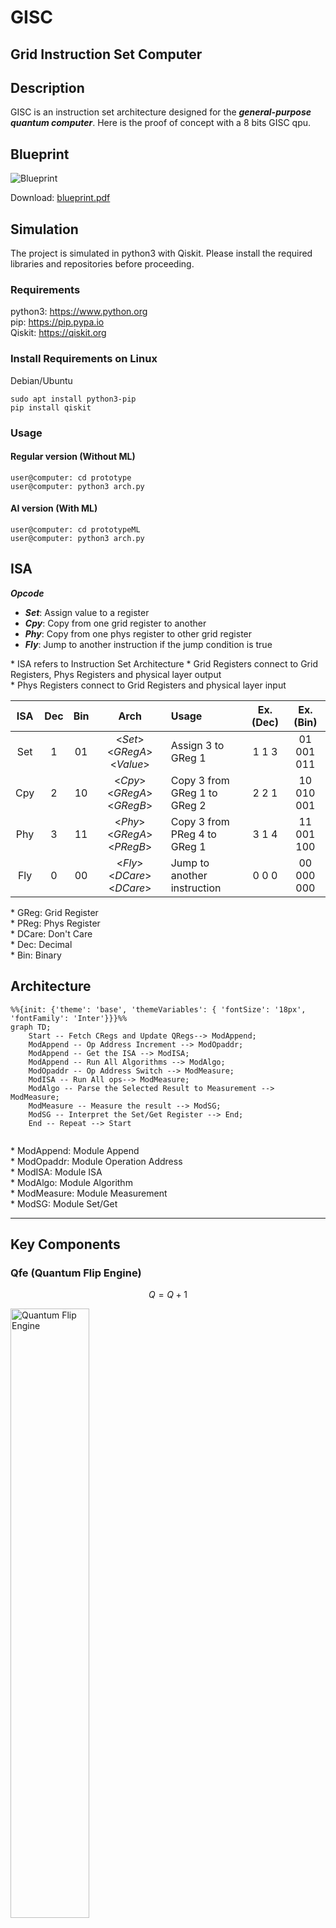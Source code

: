 # GISC
## Grid Instruction Set Computer

## Description
GISC is an instruction set architecture designed for the ***general-purpose quantum computer***. Here is the proof of concept with a 8 bits GISC qpu. 

## Blueprint
<img src="photos/blueprint.png" title="Blueprint">  

Download: [blueprint.pdf](blueprint.pdf)  

## Simulation
The project is simulated in python3 with Qiskit. Please install the required libraries and repositories before proceeding.


### Requirements
python3: https://www.python.org  
pip:  https://pip.pypa.io  
Qiskit: https://qiskit.org  

### Install Requirements on Linux
Debian/Ubuntu  
```
sudo apt install python3-pip
pip install qiskit
```

### Usage

#### Regular version (Without ML)
```
user@computer: cd prototype
user@computer: python3 arch.py
```

#### AI version (With ML)
```
user@computer: cd prototypeML
user@computer: python3 arch.py
```

## ISA
***Opcode***  
- ***Set***: Assign value to a register
- ***Cpy***: Copy from one grid register to another
- ***Phy***: Copy from one phys register to other grid register
- ***Fly***: Jump to another instruction if the jump condition is true

\* ISA refers to Instruction Set Architecture
\* Grid Registers connect to Grid Registers, Phys Registers and physical layer output  
\* Phys Registers connect to Grid Registers and physical layer input  


| ISA | Dec | Bin | Arch | Usage | Ex. (Dec) |Ex. (Bin)
| :--:|:-:| :-: | :----: | :---- |:-: |:-:|
| Set |1| 01 | <_Set_> <_GRegA_>  <_Value_> | Assign 3 to GReg 1 |1 1 3| 01 001 011 |
| Cpy |2| 10 | <_Cpy_> <_GRegA_>  <_GRegB_> | Copy 3 from GReg 1 to GReg 2 |2 2 1| 10 010 001 |
| Phy |3| 11 | <_Phy_> <_GRegA_>  <_PRegB_> | Copy 3 from PReg 4 to GReg 1 |3 1 4| 11 001 100 |
| Fly |0| 00 | <_Fly_> <_DCare_>  <_DCare_> | Jump to another instruction |0 0 0| 00 000 000 |

\* GReg: Grid Register  
\* PReg: Phys Register  
\* DCare: Don't Care  
\* Dec: Decimal  
\* Bin: Binary  




## Architecture

```mermaid
%%{init: {'theme': 'base', 'themeVariables': { 'fontSize': '18px', 'fontFamily': 'Inter'}}}%%
graph TD;
    Start -- Fetch CRegs and Update QRegs--> ModAppend;
    ModAppend -- Op Address Increment --> ModOpaddr;
    ModAppend -- Get the ISA --> ModISA;
    ModAppend -- Run All Algorithms --> ModAlgo;
    ModOpaddr -- Op Address Switch --> ModMeasure;
    ModISA -- Run All ops--> ModMeasure;
    ModAlgo -- Parse the Selected Result to Measurement --> ModMeasure;
    ModMeasure -- Measure the result --> ModSG;
    ModSG -- Interpret the Set/Get Register --> End;
    End -- Repeat --> Start
    
```

\* ModAppend: Module Append  
\* ModOpaddr: Module Operation Address  
\* ModISA: Module ISA  
\* ModAlgo: Module Algorithm  
\* ModMeasure: Module Measurement  
\* ModSG: Module Set/Get

------------------------------------------------------------
## Key Components

### Qfe (Quantum Flip Engine)
$$ Q = Q + 1 $$

<img src="photos/qfe.png" title="Quantum Flip Engine" width=50%>

Demo: [qfe.py](backup/qfe.py)  

Usage:  
```
user@computer: cd backup
user@computer: python3 qfe.py
```
Sample Output:  
```
0b0,0001,1
0b1,0010,2
0b10,0011,3
0b11,0100,4
0b100,0101,5
0b101,0110,6
0b110,0111,7
0b111,1000,8
0b1000,1001,9
0b1001,1010,10
0b1010,1011,11
0b1011,1100,12
0b1100,1101,13
0b1101,1110,14
0b1110,1111,15
0b1111,0000,0
```
Explain: Qfe iterates from 0 to 15 



11 0
10 1
01 1
00 0

### Arithmetic

#### Flip

$$ C = A \wedge B  $$


<img src="photos/qFlip.png" title="Quantum Flip" width=50%>

Demo: [qAlgoFlip.py](backup/qAlgoFlip.py)  

Usage:  
```
user@computer: cd backup
user@computer: python3 qAlgoFlip.py
```

Sample Input:  
```
inputA(0-7):5
inputB(0-7):3
```
Sample Output:  
```
110
6
```
Explain: 101 f 011 = 110  

#### Mask

$$ C = A \ and \ B $$

<img src="photos/qMask.png" title="Quantum Mask" width=40%>

Demo: [qAlgoMask.py](backup/qAlgoMask.py)  

Usage:  
```
user@computer: cd backup
user@computer: python3 qAlgoMask.py
```

Sample Input:  
```
inputA(0-7):5
inputB(0-7):3
```
Sample Output:  
```
001
1
```
Explain: 101 & 011 = 001  



#### Shift
$$ C = B[0] \ ? \ A >> 1 \ : \ A << 1 $$


<img src="photos/qShift.png" title="Quantum Shift">

Demo: [qAlgoShift.py](backup/qAlgoShift.py)  

Usage:  
```
user@computer: cd backup
user@computer: python3 qAlgoShift.py
```

Sample Input 1:  
```
inputA(0-7):2
inputB(0-7):0
```
Sample Output 1:  
```
100
4
```
Explain: 2 << 1 = 4  

Sample Input 2:  
```
inputA(0-7):2
inputB(0-7):1
```
Sample Output 2:  
```
001
1
```
Explain: 2 >> 1 = 1  

#### Equal to
$$ C = (A == B) $$

<img src="photos/qEq.png" title="Quantum Equal to">


Demo: [qAlgoEq.py](backup/qAlgoEq.py)  

Usage:  
```
user@computer: cd backup
user@computer: python3 qAlgoEq.py
```

Sample Input 1:  
```
inputA(0-7):5
inputB(0-7):5
```
Sample Output 1:  
```
111
1
```
Explain: 5 == 5 = 1  

Sample Input 2:  
```
inputA(0-7):6
inputB(0-7):5
```
Sample Output 2:  
```
100
0
```
Explain: 6 == 5 = 0  

#### Greater Than 

$$ C = A > B $$
<img src="photos/qGt.png" title="Quantum Greater Than">

Demo: [qAlgoGt.py](backup/qAlgoGt.py)  

Usage:  
```
user@computer: cd backup
user@computer: python3 qAlgoGt.py
```

Sample Input 1:  
```
inputA(0-7):5
inputB(0-7):5
```
Sample Output 1:  
```
0000
0
```
Explain: 5 > 5 = 0  

Sample Input 2:  
```
inputA(0-7):6
inputB(0-7):5
```
Sample Output 2:  
```
0001
1
```
Explain: 6 > 5 = 1  

#### Addition 
$$ C = A + B $$

<img src="photos/qAdd.png" title="Quantum Addition">

Demo: [qAlgoAdd.py](backup/qAlgoAdd.py)  

Usage:  
```
user@computer: cd backup
user@computer: python3 qAlgoAdd.py
```

Sample Input:  
```
inputA(0-7):7
inputB(0-7):6
```
Sample Output:  
```
1101
1
0
1
1
13
```
Explain: 7+6 = 13  

#### Multiplication  
$$ C = A * B $$

<img src="photos/qMul.png" title="Quantum Multiplication">

Demo: [qAlgoMul.py](backup/qAlgoMul.py)  

Usage:  
```
user@computer: cd backup
user@computer: python3 qAlgoMul.py
```

Sample Input:  
```
inputA(0-7):3
inputB(0-7):4
```
Sample Output:  
```
001100
12
```
Explain: 3*4 = 12  

### Machine Learning

#### Angle versus Probablity

$$ P = N(D) $$

P: Probability
D: Degree
N: Normalize

<img src="photos/avp.png" title="Angle Versus Probability" width=50%>

Demo: [avp.py](backup/ml/avp.py)  

Usage:  
```
user@computer: cd backup/ml
user@computer: python3 avp.py
```
Sample Input/Output:  
```
Rotated Angle: 45

Expected Measured probablity:  14.645%
Expected Normalized Probability: 25.000%
Result:  {'1': 14785, '0': 85215}

Actual Measured Probability: 14.785%
Actual Normalized Probability: 25.126%
Error Rate:  0.502%

```
Explain: 45 degree is equalvalent to 25% hitting rate.

In Depth

|Degree|Probability|
|:-|-:|
|45 		| ~25%|
|90 		| ~50%|
|135 		| ~75%|
|180 		| ~100%|

#### QML Mapping

<img src="photos/qml_mapping.png" title="QML Mapping" width=50%>

Demo: [qml_mapping.py](backup/ml/qml_mapping.py)  

Usage:  
```
user@computer: cd backup/ml/qml_mapping
user@computer: python3 qml_mapping.py
```
Sample Input/Output:  
```
Purple Image finder 
Description: Check if the image is purple

Original Image:
px0 [ 128.0 0.0 112.0 ]
px1 [ 130.0 100.0 132.0 ]
px2 [ 150.0 20.0 160.0 ]
px3 [ 150.0 40.0 100.0 ]

Normalized Image:
px0 [ 1.58 0.00 1.38 ]
px1 [ 1.60 1.23 1.63 ]
px2 [ 1.85 0.25 1.97 ]
px3 [ 1.85 0.49 1.23 ]

Original Weight [ 139.50 40.00 126.00 ]

Normalized Weight [ 1.69 0.32 1.51 ]

Probability of Matching 88.19 %

Matched: Kinda
```
Explain: The purple image finder maps the pre-calcuated weight to determine whether the 2x2 image is purple color or not.

#### QML Learning

<img src="photos/qml_learning.png" title="QML Learning" width=50%>

Demo: [qml_learning.py](backup/ml/qml_learning.py)  

Usage:  
```
user@computer: cd backup/ml/qml_learning
user@computer: python3 qml_learning.py
```
Sample Input/Output:  
```
Purple Image Trainer 
Description: Find the decent weight

Training ...

Group  0

r:  [506, 250, 76, 57, 114, 261, 488]
g:  [127, 158, 284, 468, 628, 749, 792]
b:  [504, 388, 268, 227, 251, 377, 497]

index of desired r,g,b:  3 0 3

Group  1

r:  [486, 218, 81, 41, 116, 273, 470]
g:  [106, 154, 269, 466, 637, 758, 794]
b:  [521, 379, 283, 250, 283, 368, 484]

index of desired r,g,b:  3 0 3

Group  2

r:  [507, 231, 82, 51, 126, 276, 474]
g:  [136, 167, 283, 466, 623, 769, 805]
b:  [523, 378, 281, 254, 292, 363, 482]

index of desired r,g,b:  3 0 3

Group  3

r:  [504, 227, 85, 54, 119, 254, 505]
g:  [114, 129, 266, 468, 631, 747, 813]
b:  [520, 375, 275, 237, 280, 367, 462]

index of desired r,g,b:  3 0 3
Weight for the Target Model are 1.57 0.00 1.57


```
Explain: The purple image trainer demostrates how to train a purple image pixel finder.

## 8-bits GISC Quantum Computer Prototype (w/o ML)
Codename: Darklain

### Specification
ISA Size: 8 Bits  
Max ISA Address: 8 Operations  
Register Size(Grid & Phy): 3 bit (0-7)  
Number of loops: 10 runs  
Number of Quantum bits: 177  
Number of Classical bits: 66  
Depth of Logic Gates: 104  
Depth of Basis Gates: 7065  

### Key Parameters
|Name|Binary|Decimal|
|:-|-:|:-:|
|OP_SET 		| 01|1|
|OP_CPY 		| 10|2|
|OP_PHY 		| 11|3|
|OP_FLY 		| 00|0|
|QUB_REGA 		|000|0|
|QUB_REGB 		|001|1|
|QUB_SG   		|010|2|
|QUB_INPUTA 	|011|3|
|QUB_INPUTB 	|100|4|
|QUB_F_CON 		|011|3|
|QUB_F_POS 		|100|4|
|QUB_INPUTS 	|101|5|
|QUB_OUTPUTCL	|110|6|
|QUB_OUTPUTCU	|111|7|
|VAL_ZERO 		|000|0|
|VAL_ONE 		|001|1|
|VAL_TWO   		|010|2|
|VAL_THREE 		|011|3|
|VAL_FOUR 		|100|4|
|VAL_FIVE 		|101|5|
|VAL_SIX		|110|6|
|VAL_SEVEN		|111|7|

\* QUB_SG: Qubit Set Get Command  
\* QUB_F_CON: Qubit Fly Condition  
\* QUB_F_Pos: Qubit Fly Position  
\* QUB_OUTPUTCL: Qubit Output C Lower 3 bits  
\* QUB_OUTPUTCU: Qubit Output C Upper 3 bits  

### Sample Input

Math Notation:

$$ A = 2 $$

$$ B = 3 $$

$$ S = CL $$

$$ J = 1 $$

$$ P = 7 $$

$$ F $$

Purpose:  
**To test registers assignment, copying and loop.**
```
SET QUB_INPUTA VAL_TWO  
SET QUB_INPUTB VAL_THREE  
CPY QUB_INPUTS QUB_OUTPUTCL  
SET QUB_F_CON VAL_ONE  
SET QUB_F_POS VAL_SEVEN  
FLY  
FLY  
```
Explain:    
\* Set grid register qub_inputA to 2  
\* Set grid register qub_inputB to 3  
\* Copy grid register qub_inputB from grid register qub_outputcl  
\* Set jump condition to 1  
\* Set jump instruction to 7  
\* Fly  

### Sample Output

```
start
----------------------------
run  1
Current Addr:  0
ISA: OP_SET QUB_INPUTA VAL_TWO 

Result: {'000000000000000000000000000001001011010000000000000010000000000001': 1}
opaddr  1 | 0 0 1
isa  0 1 0 1 1 0 1 0
fly,set,cpy,phy  0 1 0 0
regA  0
regB  0
regSG  0
regInputA  2
regInputB  0
regInputS  0
regOutputCL  0
regOutputCU  0
----------------------------

----------------------------
run  2
Current Addr:  1
ISA: OP_SET QUB_INPUTB VAL_THREE

Result: {'000000000000000000000000000001001100011000000000011010000000000010': 1}
opaddr  2 | 0 1 0
isa  0 1 1 0 0 0 1 1
fly,set,cpy,phy  0 1 0 0
regA  0
regB  0
regSG  0
regInputA  2
regInputB  3
regInputS  0
regOutputCL  0
regOutputCU  0
----------------------------

----------------------------
run  3
Current Addr:  2
ISA: OP_SET QUB_INPUTS VAL_SEVEN

Result: {'000000000000000000000000000001001101111000000111011010000000000011': 1}
opaddr  3 | 0 1 1
isa  0 1 1 0 1 1 1 1
fly,set,cpy,phy  0 1 0 0
regA  0
regB  0
regSG  0
regInputA  2
regInputB  3
regInputS  7
regOutputCL  0
regOutputCU  0
----------------------------

----------------------------
run  4
Current Addr:  3
ISA: OP_CPY QUB_REGA QUB_OUTPUTCL

Result: {'000000000000000000000000000010010000110000110111011010000000110100': 1}
opaddr  4 | 1 0 0
isa  1 0 0 0 0 1 1 0
fly,set,cpy,phy  0 0 1 0
regA  6
regB  0
regSG  0
regInputA  2
regInputB  3
regInputS  7
regOutputCL  6
regOutputCU  0
----------------------------

----------------------------
run  5
Current Addr:  4
ISA: OP_SET QUB_F_CON VAL_ONE

Result: {'000000000000000000000000010001001011001000110111011001000000110101': 1}
opaddr  5 | 1 0 1
isa  0 1 0 1 1 0 0 1
fly,set,cpy,phy  0 1 0 0
regA  6
regB  0
regSG  0
regInputA  1
regInputB  3
regInputS  7
regOutputCL  6
regOutputCU  0
----------------------------

----------------------------
run  6
Current Addr:  5
ISA: OP_SET QUB_F_POS VAL_SEVEN

Result: {'000000000000000000000000011001001100111000011111111001000000110110': 1}
opaddr  6 | 1 1 0
isa  0 1 1 0 0 1 1 1
fly,set,cpy,phy  0 1 0 0
regA  6
regB  0
regSG  0
regInputA  1
regInputB  7
regInputS  7
regOutputCL  3
regOutputCU  0
----------------------------

----------------------------
run  7
Current Addr:  6
ISA: OP_FLY VAL_ZERO VAL_ZERO

Result: {'000000000000000000000000111000100000000000111111111001000000110111': 1}
opaddr  7 | 1 1 1
isa  0 0 0 0 0 0 0 0
fly,set,cpy,phy  1 0 0 0
regA  6
regB  0
regSG  0
regInputA  1
regInputB  7
regInputS  7
regOutputCL  7
regOutputCU  0
----------------------------

----------------------------
run  8
Current Addr:  7
ISA: OP_FLY VAL_ZERO VAL_ZERO

Result: {'000000000000000000000000000000100000000000111111111001000000110111': 1}
opaddr  7 | 1 1 1
isa  0 0 0 0 0 0 0 0
fly,set,cpy,phy  1 0 0 0
regA  6
regB  0
regSG  0
regInputA  1
regInputB  7
regInputS  7
regOutputCL  7
regOutputCU  0
----------------------------

----------------------------
run  9
Current Addr:  7
ISA: OP_FLY VAL_ZERO VAL_ZERO

Result: {'000000000000000000000000000000100000000000111111111001000000110111': 1}
opaddr  7 | 1 1 1
isa  0 0 0 0 0 0 0 0
fly,set,cpy,phy  1 0 0 0
regA  6
regB  0
regSG  0
regInputA  1
regInputB  7
regInputS  7
regOutputCL  7
regOutputCU  0
----------------------------

----------------------------
run  10
Current Addr:  7
ISA: OP_FLY VAL_ZERO VAL_ZERO

Result: {'000000000000000000000000000000100000000000111111111001000000110111': 1}
opaddr  7 | 1 1 1
isa  0 0 0 0 0 0 0 0
fly,set,cpy,phy  1 0 0 0
regA  6
regB  0
regSG  0
regInputA  1
regInputB  7
regInputS  7
regOutputCL  7
regOutputCU  0
----------------------------

Type of gates
	 x 158
	 mcx 103
	 state_preparation 59
	 cx 58
	 ccx 58
	 cswap 56
	 measure 42
	 mcx_gray 31
	 barrier 1
	 swap 1
Non-local gates:  307
Number of Quantum bits:  177
Number of Classical bits:  66
Depth:  104
Depth(basis gates):  7065
End


```
## 8-bits GISC Quantum Computer Prototype (w ML)

### Sample Input

Math Notation:

$$ SG = 4 $$

$$ F $$

$$ F $$

$$ F $$

$$ F $$

$$ SG= 0 $$

Purpose:  
**Goes thru a training process for 5 runs, then maps the generated weight to the sample and see the result.**
```
SET QUB_SG VAL_FOUR
FLY
FLY
FLY
FLY
SET QUB_SG VAL_ZERO  

```
Explain:    
\* Set grid register qub_sg to 4 (Trigger the Machine Training)  
\* Fly  
\* Fly  
\* Fly  
\* Fly  
\* Set grid register qub_sg to 0 (Trigger the Machine Mapping) 
\* Copy grid register qub_inputB from grid register qub_outputcl  

### Sample Output

```
start
----------------------------
run  1
Current Addr:  0
ISA: OP_SET QUB_SG VAL_FOUR 

Result: {'000000000000000000000000000001001010100000000000000000100000000001': 10}
opaddr  1 | 0 0 1
isa  0 1 0 1 0 1 0 0
fly,set,cpy,phy  0 1 0 0
regA  0
regB  0
regSG  4
regInputA  0
regInputB  0
regInputS  0
regOutputCL  0
regOutputCU  0
----------------------------

State: Training

Training Group:  0

r:  [467, 214, 87, 60, 121, 299, 517]
g:  [128, 166, 277, 471, 638, 756, 800]
b:  [489, 352, 276, 229, 313, 400, 519]

index of desired r,g,b:  3 0 3
----------------------------
run  2
Current Addr:  1
ISA: OP_FLY QUB_REGA VAL_ZERO 

Result: {'000000000000000000000000000000100000000000000000000000100000000010': 10}
opaddr  2 | 0 1 0
isa  0 0 0 0 0 0 0 0
fly,set,cpy,phy  1 0 0 0
regA  0
regB  0
regSG  4
regInputA  0
regInputB  0
regInputS  0
regOutputCL  0
regOutputCU  0
----------------------------

State: Training

Training Group:  1

r:  [500, 229, 81, 62, 108, 244, 480]
g:  [110, 143, 273, 465, 645, 794, 840]
b:  [507, 357, 253, 231, 280, 374, 511]

index of desired r,g,b:  3 0 3
----------------------------
run  3
Current Addr:  2
ISA: OP_FLY QUB_REGA VAL_ZERO 

Result: {'000000000000000000000000000000100000000000000000000000100000000011': 10}
opaddr  3 | 0 1 1
isa  0 0 0 0 0 0 0 0
fly,set,cpy,phy  1 0 0 0
regA  0
regB  0
regSG  4
regInputA  0
regInputB  0
regInputS  0
regOutputCL  0
regOutputCU  0
----------------------------

State: Training

Training Group:  2

r:  [508, 242, 81, 52, 117, 257, 467]
g:  [105, 167, 287, 459, 637, 765, 797]
b:  [507, 375, 277, 234, 275, 364, 495]

index of desired r,g,b:  3 0 3
----------------------------
run  4
Current Addr:  3
ISA: OP_FLY QUB_REGA VAL_ZERO 

Result: {'000000000000000000000000000000100000000000000000000000100000000100': 10}
opaddr  4 | 1 0 0
isa  0 0 0 0 0 0 0 0
fly,set,cpy,phy  1 0 0 0
regA  0
regB  0
regSG  4
regInputA  0
regInputB  0
regInputS  0
regOutputCL  0
regOutputCU  0
----------------------------

State: Training

Training Group:  3

r:  [492, 222, 82, 48, 112, 270, 512]
g:  [126, 156, 273, 492, 647, 772, 818]
b:  [517, 357, 260, 246, 279, 362, 515]

index of desired r,g,b:  3 0 3
----------------------------
run  5
Current Addr:  4
ISA: OP_FLY QUB_REGA VAL_ZERO 

Result: {'000000000000000000000000000000100000000000000000000000100000000101': 10}
opaddr  5 | 1 0 1
isa  0 0 0 0 0 0 0 0
fly,set,cpy,phy  1 0 0 0
regA  0
regB  0
regSG  4
regInputA  0
regInputB  0
regInputS  0
regOutputCL  0
regOutputCU  0
----------------------------

State: Training

Calculating the weight ...
The weight for the Target Model are 1.57 0.00 1.57
----------------------------
run  6
Current Addr:  5
ISA: OP_SET QUB_SG VAL_ZERO 

Result: {'000000000000000000000000100001001010000000000000000000000000000110': 10}
opaddr  6 | 1 1 0
isa  0 1 0 1 0 0 0 0
fly,set,cpy,phy  0 1 0 0
regA  0
regB  0
regSG  0
regInputA  0
regInputB  0
regInputS  0
regOutputCL  0
regOutputCU  0
----------------------------

State: Mapping

[[1.84799568 0.49279885 1.50303649]
 [1.68783605 0.32031925 1.50303649]
 [1.58927628 0.23407945 1.50303649]
 [1.63855617 0.32031925 1.50303649]]
[1.57079633 0.         1.57079633]
{'10000': 27, '00000': 973}

Probability of Matching 89.49 %

Matched: 85%
----------------------------
run  7
Current Addr:  6
ISA: OP_FLY QUB_REGA VAL_ZERO 

Result: {'000000000000000000000000000000100000000000000000000000000000000111': 10}
opaddr  7 | 1 1 1
isa  0 0 0 0 0 0 0 0
fly,set,cpy,phy  1 0 0 0
regA  0
regB  0
regSG  0
regInputA  0
regInputB  0
regInputS  0
regOutputCL  0
regOutputCU  0
----------------------------

State: Mapping

[[1.84799568 0.49279885 1.50303649]
 [1.68783605 0.32031925 1.50303649]
 [1.58927628 0.23407945 1.50303649]
 [1.63855617 0.32031925 1.50303649]]
[1.57079633 0.         1.57079633]
{'10000': 21, '00000': 979}

Probability of Matching 90.74 %

Matched: 90%
----------------------------
run  8
Current Addr:  7
ISA: OP_FLY QUB_REGA VAL_ZERO 

Result: {'000000000000000000000000000000100000000000000000000000000000000000': 10}
opaddr  0 | 0 0 0
isa  0 0 0 0 0 0 0 0
fly,set,cpy,phy  1 0 0 0
regA  0
regB  0
regSG  0
regInputA  0
regInputB  0
regInputS  0
regOutputCL  0
regOutputCU  0
----------------------------

State: Mapping

[[1.84799568 0.49279885 1.50303649]
 [1.68783605 0.32031925 1.50303649]
 [1.58927628 0.23407945 1.50303649]
 [1.63855617 0.32031925 1.50303649]]
[1.57079633 0.         1.57079633]
{'10000': 18, '00000': 982}

Probability of Matching 91.43 %

Matched: 90%

Type of gates
	 x 158
	 mcx 103
	 state_preparation 59
	 cx 58
	 ccx 58
	 cswap 56
	 measure 42
	 mcx_gray 31
	 barrier 1
	 swap 1
Non-local gates:  307
Number of Quantum bits:  177
Number of Classical bits:  66
Depth:  104
Depth(basis gates):  7065
End


```

## Device Architecture

### 2D Coupling Map
16x16 2D Grid

GISC uses grid architecture as coupling map.
<img src="photos/grid.png" title="Grid Mapping">

The mapping routs clockwise, in which starts from the middle and ends at the bottom right corner.
<img src="photos/clockwise.png" title="Clockwise">

### Qubits Table for the Coupling Map
|QB|0-15|16-31|32-47|48-63|64-79|80-95|96-111|112-127|128-143|144-159|160-177|178-191|192-207|208-223|224-239|240-255
|:-|:-|:-|:-|:-|:-|:-|:-|:-|:-|:-|:-|:-|:-|:-|:-|:-|
|0|opaddr0|op_phy|opb_outputCL|qreg_inputB2|opb_phy_regG|qreg_phy_e2|op_swap_outputCL|algo_maskB1|algo_equalA0|algo_greaterC0|algo_mulB0|algo_mulS|
|1|opaddr1|op_fly|opb_outputCU|qreg_inputS0|opb_phy_regH|qreg_phy_f0|op_swap_outputCU|algo_maskB2|algo_equalA1|algo_greaterC1|algo_mulB1|
|2|opaddr2|opa_regA|qreg_a0|qreg_inputS1|qreg_phy_a0|qreg_phy_f1|op_jmp_swap|algo_maskC0|algo_equalA2|algo_greaterC2|algo_mulB2
|3|isa0|opa_regB|qreg_a1|qreg_inputS2|qreg_phy_a1|qreg_phy_f2|algo_flipA0|algo_maskC1|algo_equalB0|algo_addA0|algo_mulC0
|4|isa1|opa_SG|qreg_a2|qreg_outputCL0|qreg_phy_a2|qreg_phy_g0|algo_flipA1|algo_maskC2|algo_equalB1|algo_addA1|algo_mulC1
|5|isa2|opa_inputA|qreg_b0|qreg_outputCL1|qreg_phy_b0|qreg_phy_g1|algo_flipA2|algo_shiftA0|algo_equalB2|algo_addA2|algo_mulC2
|6|isa3|opa_inputB|qreg_b1|qreg_outputCL2|qreg_phy_b1|qreg_phy_g2|algo_flipB0|algo_shiftA1|algo_equalC0|algo_addB0|algo_mulC4
|7|isa4|opa_inputS|qreg_b2|qreg_outputCU0|qreg_phy_b2|qreg_phy_h0|algo_flipB1|algo_shiftA2|algo_equalC1|algo_addB1|algo_mulC5
|8|isa5|opa_outputCL|qreg_sg0|qreg_outputCU1|qreg_phy_c0|qreg_phy_h1|algo_flipB2|algo_shiftB0|algo_equalC2|algo_addB2|algo_mulC6|
|9|isa6|opa_outputCU|qreg_sg1|qreg_outputCU2|qreg_phy_c1|qreg_phy_h2|algo_flipC0|algo_shiftB1|algo_equalD0|algo_addC0|algo_idleS|
|A|isa7|opb_regA|qreg_sg2|opb_phy_regA|qreg_phy_c2|op_swap_regA|algo_flipC1|algo_shiftB2|algo_greaterA0|algo_addC1|algo_flipS
|B|dmy0|opb_regB|qreg_inputA0|opb_phy_regB|qreg_phy_d0|op_swap_regB|algo_flipC2|algo_shiftC0|algo_greaterA1|algo_addC2|algo_maskS|
|C|dmy1|opb_SG|qreg_inputA1|opb_phy_regC|qreg_phy_d1|op_swap_SG|algo_maskA0|algo_shiftC1|algo_greaterA2|algo_addD0|algo_shiftS
|D|dmy2|opb_inputA|qreg_inputA2|opb_phy_regD|qreg_phy_d2|op_swap_inputA|algo_maskA1|algo_shiftC2|algo_greaterB0|algo_mulA0|algo_equalS|
|E|op_set|opb_inputB|qreg_inputB0|opb_phy_regE|qreg_phy_e0|op_swap_inputB|algo_maskA2|algo_shiftD0|algo_greaterB1|algo_mulA1|algo_greaterS|
|F|op_cpy|opb_inputS|qreg_inputB1|opb_phy_regF|qreg_phy_e1|op_swap_inputS|algo_maskB0|algo_shiftD1|algo_greaterB2|algo_mulA2|algo_addS|




This is how the grid looks after mapping with qubits.
<img src="photos/grid_mapped.png" title="Grid Mapping">

### 3D Coupling Map 

7x7x7 3D Grid

<img src="photos/cubeFrontN.png" title="Cube Front No Mapped">

<img src="photos/cubeFront.png" title="Cube Front">

<img src="photos/cubeDiagN.png" title="Cube Diagonal No Mapped">

<img src="photos/cubeDiag.png" title="Cube Diagonal">



## Device Architecture

Grid-like Coupling Architecture

Accuracy depends on the number of shots.

Neutral Atoms

If Total Basic gates exceeds maximum depth
	split to 2 or 3 sectors
	
optimize the circuit to reduce the number of swap gates 

Mapping Table for qubits

## Future
GISC is capable of contructing 16 bits, 32 bits or 64 bits architecture

Todo
4 bit GISC for testing actutal hardware

8 registers max
32 bits
setOnce for probability mode

lifetime(~20us == ~20,000ns) for each qubit [from Rigetti doc]
each gate ~(40-180ns)
current 7065*180ns == 1271700 ns == 1271.7us

Sample Input

Comment Code snippet line by line

Explain Algorithm

Reference:
https://link.springer.com/article/10.1007/s11128-020-02873-5 (Grid-like Coupling Architecture)
